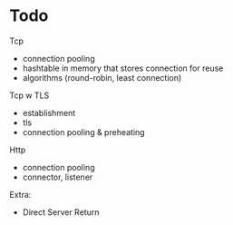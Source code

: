 # Todo

Tcp

- connection pooling
- hashtable in memory that stores connection for reuse
- algorithms (round-robin, least connection)

Tcp w TLS

- establishment
- tls
- connection pooling & preheating

Http

- connection pooling
- connector, listener

Extra:

- Direct Server Return
